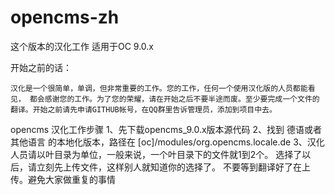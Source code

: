 opencms-zh
==========

这个版本的汉化工作 适用于OC 9.0.x

开始之前的话：
    

    汉化是一个很简单，单调，但非常重要的工作。您的工作，任何一个使用汉化版的人员都能看见， 都会感谢您的工作。为了您的荣耀，请在开始之后不要半途而废。至少要完成一个文件的翻译。开始之前请先申请GITHUB帐号，在QQ群里告诉管理员，添加到项目中去。


opencms 汉化工作步骤
1、先下载opencms_9.0.x版本源代码
2、找到 德语或者其他语言 的本地化版本，路径在 [oc]/modules/org.opencms.locale.de
3、汉化人员请以叶目录为单位，一般来说，一个叶目录下的文件就1到2个。
   选择了以后，请立刻先上传文件，这样别人就知道你的选择了。
   不要等到翻译好了在上传。避免大家做重复的事情
